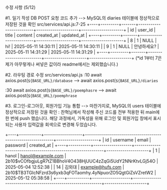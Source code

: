 수정 사항 (5/12)

#1. 일기 작성 DB POST 요청 코드 추가 --> MySQL의 diaries 테이블에 정상적으로 저장된 것을 확인
src/services/api.js:7-25
+----+---------+-------+-------------------------+---------------------+---------------------+
| id | user_id | title | content                 | created_at          | updated_at          |
+----+---------+-------+-------------------------+---------------------+---------------------+
|  8 |       1 | NULL  | hi!                     | 2025-05-11 14:30:11 | 2025-05-11 14:30:11 |
|  9 |       1 | NULL  | 안녕하세요?             | 2025-05-11 14:31:29 | 2025-05-11 14:31:29 |
+----+---------+-------+-------------------------+---------------------+---------------------+
(*id 1부터 7은 제가 아무렇게나 써넣은 값이라 readme에서는 제외했습니다.)

#2. 라우팅 경로 수정 
src/services/api.js
:10 
await axios.post(`${BASE_URL}/database`
--> await axios.post(`${BASE_URL}/diaries` 

:30
await axios.post(`${BASE_URL}/poemphasre`
--> await axios.post(`${BASE_URL}/poemphrase`

#3. 로그인-로그아웃, 회원가입 기능 통합 --> 마찬가지로, MySQL의 users 테이블에 정상적으로 저장된 것을 확인 
: 찬혁님께서 작성해 주신 코드를 전부 적용한 뒤 main에 한 번에 push 했습니다. 
해당 과정에서, 가독성을 위해 로그인 및 회원가입 창에서 표시되는 사용자 입력값을 회색으로 변경해 두었습니다. 

+----+-----------+-------------------+--------------------------------------------------------------+---------------------+
| id | username  | email             | password                                                     | created_at          |
+----+-----------+-------------------+--------------------------------------------------------------+---------------------+
|  1 | hanol     | hanol@example.com | $2b$10$vCOfbgjuLgR7tZ1BBhoV4O438HjUUC4zZqGi5UdY2NNrKtvLGj54O | 2025-05-04 12:52:38 |
| 14 | 김외대    | example@hufs.com  | $2b$10$TB3TGIcNFzrd3s6yxb3qFOTaomhy.4yNpuorZO5QgtGiZsVZretW2 | 2025-05-12 05:38:58 |
+----+-----------+-------------------+--------------------------------------------------------------+---------------------+
